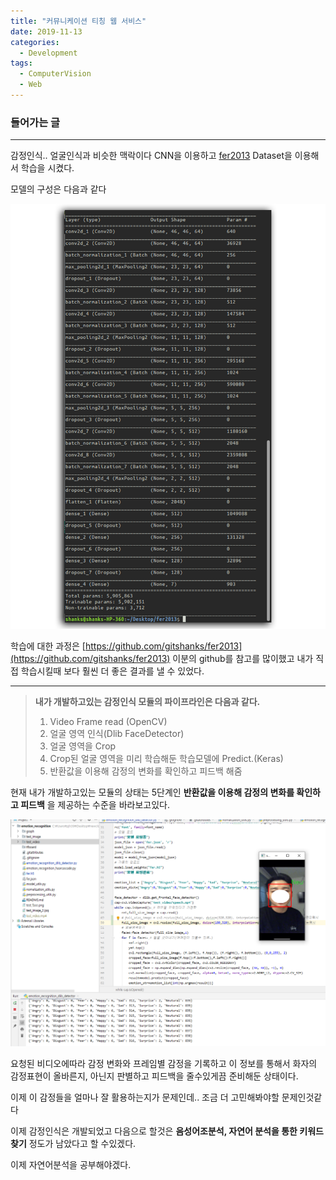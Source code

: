 ```yaml
---
title: "커뮤니케이션 티칭 웹 서비스"
date: 2019-11-13
categories:
  - Development
tags:
  - ComputerVision
  - Web
---
```


### 들어가는 글
-----
감정인식.. 얼굴인식과 비슷한 맥락이다
CNN을 이용하고 [fer2013](https://www.kaggle.com/c/challenges-in-representation-learning-facial-expression-recognition-challenge/data) Dataset을 이용해서 학습을 시켰다. 

모델의 구성은 다음과 같다

![](../img/emotion_model.png)  


학습에 대한 과정은 [https://github.com/gitshanks/fer2013](https://github.com/gitshanks/fer2013) 이분의 github를 참고를 많이했고 내가 직접 학습시킬때 보다 훨씬 더 좋은 결과를 낼 수 있었다.


---
> **내가 개발하고있는 감정인식 모듈의 파이프라인은 다음과 같다.**
> 1. Video Frame read (OpenCV)
> 2. 얼굴 영역 인식(Dlib FaceDetector)
> 3. 얼굴 영역을 Crop
> 4. Crop된 얼굴 영역을 미리 학습해둔 학습모델에 Predict.(Keras)
> 5. 반환값을 이용해 감정의 변화를 확인하고 피드백 해줌

현재 내가 개발하고있는 모듈의 상태는 5단계인 **반환값을 이용해 감정의 변화를 확인하고 피드백** 을 제공하는 수준을 바라보고있다. 


![](../img/emotion_test.png)


요청된 비디오에따라 감정 변화와 프레임별 감정을 기록하고 이 정보를 통해서 화자의 감정표현이 올바른지, 아닌지 판별하고 피드백을 줄수있게끔 준비해둔 상태이다.

이제 이 감정들을 얼마나 잘 활용하는지가 문제인데.. 조금 더 고민해봐야할 문제인것같다

이제 감정인식은 개발되었고 다음으로 할것은 **음성어조분석, 자연어 분석을 통한 키워드 찾기** 정도가 남았다고 할 수있겠다. 

이제 자연어분석을 공부해야겠다.








